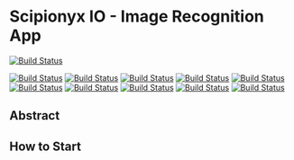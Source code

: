 # Scipionyx IO - Image Recognition App

[![Build Status](https://travis-ci.com/ScipionyxIO/Industrially-image-recognizer.svg?branch=master)](https://travis-ci.com/ScipionyxIO/Industrially-image-recognizer)

[![Build Status](https://sonarcloud.io/api/project_badges/measure?project=scipionyx-io-industrially-image-recognizer&metric=bugs)](https://sonarcloud.io/api/project_badges/measure?project=scipionyx-io-industrially-image-recognizer&metric=bugs)
[![Build Status](https://sonarcloud.io/api/project_badges/measure?project=scipionyx-io-industrially-image-recognizer&metric=code_smells)](https://sonarcloud.io/api/project_badges/measure?project=scipionyx-io-industrially-image-recognizer&metric=code_smells)
[![Build Status](https://sonarcloud.io/api/project_badges/measure?project=scipionyx-io-industrially-image-recognizer&metric=coverage)](https://sonarcloud.io/api/project_badges/measure?project=scipionyx-io-industrially-image-recognizer&metric=coverage)
[![Build Status](https://sonarcloud.io/api/project_badges/measure?project=scipionyx-io-industrially-image-recognizer&metric=ncloc)](https://sonarcloud.io/api/project_badges/measure?project=scipionyx-io-industrially-image-recognizer&metric=duplicated_lines_density)
[![Build Status](https://sonarcloud.io/api/project_badges/measure?project=scipionyx-io-industrially-image-recognizer&metric=duplicated_lines_density)](https://sonarcloud.io/api/project_badges/measure?project=scipionyx-io-industrially-image-recognizer&metric=duplicated_lines_density)
[![Build Status](https://sonarcloud.io/api/project_badges/measure?project=scipionyx-io-industrially-image-recognizer&metric=sqale_rating)](https://sonarcloud.io/api/project_badges/measure?project=scipionyx-io-industrially-image-recognizer&metric=duplicated_lines_density)
[![Build Status](https://sonarcloud.io/api/project_badges/measure?project=scipionyx-io-industrially-image-recognizer&metric=alert_status)](https://sonarcloud.io/api/project_badges/measure?project=scipionyx-io-industrially-image-recognizer&metric=duplicated_lines_density)
[![Build Status](https://sonarcloud.io/api/project_badges/measure?project=scipionyx-io-industrially-image-recognizer&metric=reliability_rating)](https://sonarcloud.io/api/project_badges/measure?project=scipionyx-io-industrially-image-recognizer&metric=duplicated_lines_density)
[![Build Status](https://sonarcloud.io/api/project_badges/measure?project=scipionyx-io-industrially-image-recognizer&metric=security_rating)](https://sonarcloud.io/api/project_badges/measure?project=scipionyx-io-industrially-image-recognizer&metric=duplicated_lines_density)
[![Build Status](https://sonarcloud.io/api/project_badges/measure?project=scipionyx-io-industrially-image-recognizer&metric=sqale_index)](https://sonarcloud.io/api/project_badges/measure?project=scipionyx-io-industrially-image-recognizer&metric=duplicated_lines_density)

## Abstract

## How to Start

